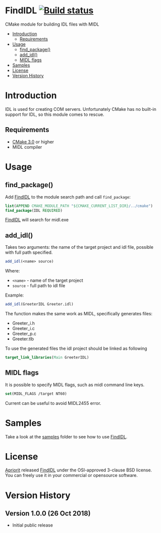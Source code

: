 # FindIDL [![Build status](https://ci.appveyor.com/api/projects/status/github/apriorit/FindIDL?svg=true)](https://ci.appveyor.com/project/apriorit/findidl)
CMake module for building IDL files with MIDL

* [Introduction](#introduction)
  * [Requirements](#requirements)
* [Usage](#usage)
  * [find_package()](#find_package)
  * [add_idl()](#add_idl)
  * [MIDL flags](#midl-flags)
* [Samples](#samples) 
* [License](#license) 
* [Version History](#version-history)

# Introduction
IDL is used for creating COM servers. Unfortunately CMake has no built-in support for IDL, so this module comes to rescue.

## Requirements
- [CMake 3.0](https://cmake.org/download/) or higher
- MIDL compiler

# Usage
## find_package()
Add [FindIDL](https://github.com/apriorit/FindIDL) to the module search path and call `find_package`:
```cmake
list(APPEND CMAKE_MODULE_PATH "${CMAKE_CURRENT_LIST_DIR}/../cmake")
find_package(IDL REQUIRED)
```
[FindIDL](https://github.com/apriorit/FindIDL) will search for midl.exe

## add_idl()
Takes two arguments: the name of the target project and idl file, possible with full path specified.
```cmake
add_idl(<name> source)
```
Where:
- `<name>` - name of the target project
- `source` - full path to idl file

Example:
```cmake
add_idl(GreeterIDL Greeter.idl)
```

The function makes the same work as MIDL, specifically generates files:
- Greeter_i.h
- Greeter_i.c
- Greeter_p.c
- Greeter.tlb

To use the generated files the idl project should be linked as following
```cmake
target_link_libraries(Main GreeterIDL)
```

## MIDL flags
It is possible to specify MIDL flags, such as midl command line keys.
```cmake
set(MIDL_FLAGS /target NT60)
```
Current can be useful to avoid MIDL2455 error. 

# Samples 
Take a look at the [samples](samples/) folder to see how to use [FindIDL](https://github.com/apriorit/FindIDL).

# License
[Apriorit](http://www.apriorit.com/) released [FindIDL](https://github.com/apriorit/FindIDL) under the OSI-approved 3-clause BSD license. You can freely use it in your commercial or opensource software.

# Version History

## Version 1.0.0 (26 Oct 2018)
- Initial public release